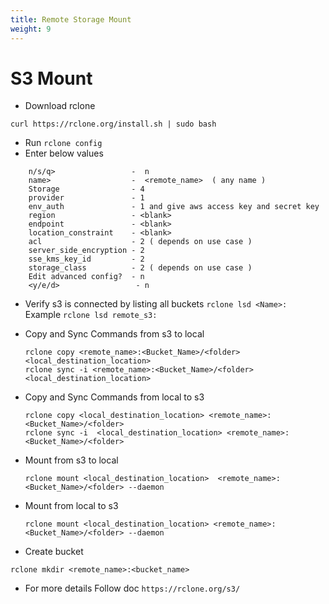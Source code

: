 ```yaml
---
title: Remote Storage Mount
weight: 9
--- 
```


# S3 Mount

- Download rclone
```
curl https://rclone.org/install.sh | sudo bash
```
- Run 
`rclone config
`
- Enter below values 

```
    n/s/q>                 -  n 
    name>                  -  <remote_name>  ( any name )
    Storage                - 4
    provider               - 1
    env_auth               - 1 and give aws access key and secret key
    region                 - <blank>
    endpoint               - <blank>
    location_constraint    - <blank>
    acl                    - 2 ( depends on use case )
    server_side_encryption - 2
    sse_kms_key_id         - 2
    storage_class          - 2 ( depends on use case )
    Edit advanced config?  - n
    <y/e/d>                 - n

```

- Verify s3 is connected by listing all buckets `rclone lsd <Name>:`  
  Example   `rclone lsd remote_s3:`
  
- Copy and Sync Commands from s3 to local

    ```
    rclone copy <remote_name>:<Bucket_Name>/<folder> <local_destination_location>
    rclone sync -i <remote_name>:<Bucket_Name>/<folder> <local_destination_location>
  ```
  
- Copy and Sync Commands from local to s3

    ```
    rclone copy <local_destination_location> <remote_name>:<Bucket_Name>/<folder>
    rclone sync -i  <local_destination_location> <remote_name>:<Bucket_Name>/<folder>
  ```
  
- Mount from s3 to local

    ```
    rclone mount <local_destination_location>  <remote_name>:<Bucket_Name>/<folder> --daemon 
   ```
  
- Mount from local to s3

    ```
    rclone mount <local_destination_location> <remote_name>:<Bucket_Name>/<folder> --daemon 
   ```
  
- Create bucket
```
rclone mkdir <remote_name>:<bucket_name>
```
- For more details Follow doc `https://rclone.org/s3/`

